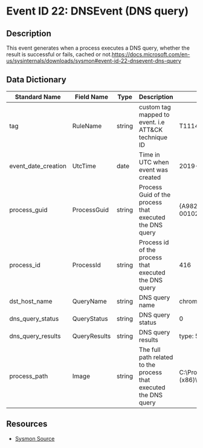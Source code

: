 # Event ID 22: DNSEvent (DNS query)

## Description
This event generates when a process executes a DNS query, whether the result is successful or fails, cached or not.<a href="https://docs.microsoft.com/en-us/sysinternals/downloads/sysmon#event-id-22-dnsevent-dns-query">https://docs.microsoft.com/en-us/sysinternals/downloads/sysmon#event-id-22-dnsevent-dns-query</a>

## Data Dictionary
|Standard Name|Field Name|Type|Description|Sample Value|
|---|---|---|---|---|
|tag|RuleName|string|custom tag mapped to event. i.e ATT&CK technique ID|T1114|
|event_date_creation|UtcTime|date|Time in UTC when event was created|2019-06-12 00:57:55.254|
|process_guid|ProcessGuid|string|Process Guid of the process that executed the DNS query|{A98268C1-4DDF-5D00-0000-00102D794100}|
|process_id|ProcessId|string|Process id of the process that executed the DNS query|416|
|dst_host_name|QueryName|string|DNS query name|chrome.google.com|
|dns_query_status|QueryStatus|string|DNS query status|0|
|dns_query_results|QueryResults|string|DNS query results|type: 5 www3.l.google.com;172.217.7.206;|
|process_path|Image|string|The full path related to the process that executed the DNS query|C:\Program Files (x86)\Google\Chrome\Application\chrome.exe|

## Resources
* [Sysmon Source](https://docs.microsoft.com/en-us/sysinternals/downloads/sysmon#event-id-22-dnsevent-dns-query)
